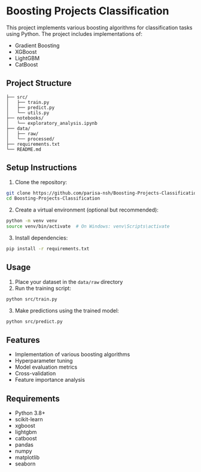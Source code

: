 # Boosting Projects Classification

This project implements various boosting algorithms for classification tasks using Python. The project includes implementations of:
- Gradient Boosting
- XGBoost
- LightGBM
- CatBoost

## Project Structure
```
├── src/
│   ├── train.py
│   ├── predict.py
│   └── utils.py
├── notebooks/
│   └── exploratory_analysis.ipynb
├── data/
│   ├── raw/
│   └── processed/
├── requirements.txt
└── README.md
```

## Setup Instructions

1. Clone the repository:
```bash
git clone https://github.com/parisa-nsh/Boosting-Projects-Classification.git
cd Boosting-Projects-Classification
```

2. Create a virtual environment (optional but recommended):
```bash
python -m venv venv
source venv/bin/activate  # On Windows: venv\Scripts\activate
```

3. Install dependencies:
```bash
pip install -r requirements.txt
```

## Usage

1. Place your dataset in the `data/raw` directory
2. Run the training script:
```bash
python src/train.py
```

3. Make predictions using the trained model:
```bash
python src/predict.py
```

## Features
- Implementation of various boosting algorithms
- Hyperparameter tuning
- Model evaluation metrics
- Cross-validation
- Feature importance analysis

## Requirements
- Python 3.8+
- scikit-learn
- xgboost
- lightgbm
- catboost
- pandas
- numpy
- matplotlib
- seaborn
